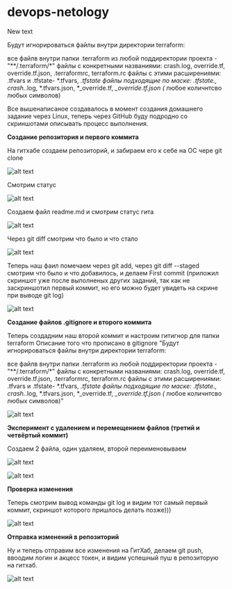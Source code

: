 # devops-netology
New text

Будут игнорироваться файлы внутри директории terraform:

все файлв внутри папки .terraform из любой поддиректории проекта - "**/.terraform/*"
файлы с конкретными названиями: crash.log, override.tf, override.tf.json, .terraformrc, terraform.rc
файлы с этими расширениями: .tfvars и .tfstate- *.tfvars, *.tfstate
файлы подходящие по маске:  .tfstate., crash.*.log, *.tfvars.json, *_override.tf, *_override.tf.json  (* любое количнтсво любых символов)

Все вышенаписаное создавалось в момент создания домашнего задание через Linux, теперь через GitHub буду подродно со скриншотами описывать процесс выполнения.

**Создание репозитория и первого коммита**

На гитхабе создаем репозиторий, и забираем его к себе на ОС чере git clone


![alt text](https://github.com/mezhibo/devops-netology/blob/afdb630dbdec17699a0025b91bc801d0af3f4071/IMG/1.jpg)

Смотрим статус 

![alt text](https://github.com/mezhibo/devops-netology/blob/afdb630dbdec17699a0025b91bc801d0af3f4071/IMG/2.jpg)


Создаем файл readme.md и смотрим статус гита

![alt text](https://github.com/mezhibo/devops-netology/blob/afdb630dbdec17699a0025b91bc801d0af3f4071/IMG/3.jpg)

Через git diff смотрим что  было и что стало 

![alt text](https://github.com/mezhibo/devops-netology/blob/afdb630dbdec17699a0025b91bc801d0af3f4071/IMG/4.jpg)


Теперь наш фаил помечаем через git add, через git diff --staged смотрим что было и что добавилось, и делаем First commit (приложил скриншот уже после выполненых других заданий, так как не заскриншотил первый коммит, но его можно будет увидеть на скрине при выводе git log)

![alt text](https://github.com/mezhibo/devops-netology/blob/3f4362d579296826ff96625c26573c190af92893/IMG/12.jpg)



**Создание файлов .gitignore и второго коммита**

Теперь создадним наш второй коммит и настроим гитигнор для папки terraform
 Описание того что прописано в gitignore
"Будут игнорироваться файлы внутри директории terraform:

все файлв внутри папки .terraform из любой поддиректории проекта - "**/.terraform/*"
файлы с конкретными названиями: crash.log, override.tf, override.tf.json, .terraformrc, terraform.rc
файлы с этими расширениями: .tfvars и .tfstate- *.tfvars, *.tfstate
файлы подходящие по маске:  .tfstate., crash.*.log, *.tfvars.json, *_override.tf, *_override.tf.json  (* любое количнтсво любых символов)"

![alt text](https://github.com/mezhibo/devops-netology/blob/3f4362d579296826ff96625c26573c190af92893/IMG/6.jpg)


**Эксперимент с удалением и перемещением файлов (третий и четвёртый коммит)**

Создаем 2 файла, один удаляем, второй переименовываем

![alt text](https://github.com/mezhibo/devops-netology/blob/3f4362d579296826ff96625c26573c190af92893/IMG/8.jpg)


![alt text](https://github.com/mezhibo/devops-netology/blob/3f4362d579296826ff96625c26573c190af92893/IMG/9.jpg)

**Проверка изменения**

Теперь смотрим вывод команды git log и видим тот самый первый коммит, скриншот которого пришлось делать позже)))

![alt text](https://github.com/mezhibo/devops-netology/blob/3f4362d579296826ff96625c26573c190af92893/IMG/10.jpg)


**Отправка изменений в репозиторий**

Ну и теперь отправим все изменения на ГитХаб, делаем git push, ввоодим логин и акцесс токен, и видим успешный пуш в репозиторую на гитхаб.

![alt text](https://github.com/mezhibo/devops-netology/blob/3f4362d579296826ff96625c26573c190af92893/IMG/11.jpg)
